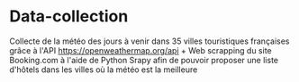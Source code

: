 # Data-collection

Collecte de la météo des jours à venir dans 35 villes touristiques françaises grâce à l'API https://openweathermap.org/api + Web scrapping du site Booking.com à l'aide de Python Srapy afin de pouvoir proposer une liste d'hôtels dans les villes où la météo est la meilleure
